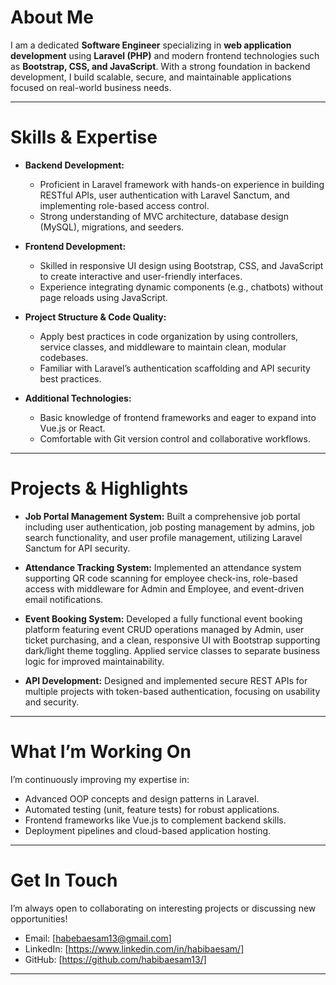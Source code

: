 
# About Me

I am a dedicated **Software Engineer** specializing in **web application development** using **Laravel (PHP)** and modern frontend technologies such as **Bootstrap, CSS, and JavaScript**. With a strong foundation in backend development, I build scalable, secure, and maintainable applications focused on real-world business needs.

---

# Skills & Expertise

* **Backend Development:**

  * Proficient in Laravel framework with hands-on experience in building RESTful APIs, user authentication with Laravel Sanctum, and implementing role-based access control.
  * Strong understanding of MVC architecture, database design (MySQL), migrations, and seeders.

* **Frontend Development:**

  * Skilled in responsive UI design using Bootstrap, CSS, and JavaScript to create interactive and user-friendly interfaces.
  * Experience integrating dynamic components (e.g., chatbots) without page reloads using JavaScript.

* **Project Structure & Code Quality:**

  * Apply best practices in code organization by using controllers, service classes, and middleware to maintain clean, modular codebases.
  * Familiar with Laravel’s authentication scaffolding and API security best practices.

* **Additional Technologies:**

  * Basic knowledge of frontend frameworks and eager to expand into Vue.js or React.
  * Comfortable with Git version control and collaborative workflows.

---

# Projects & Highlights

* **Job Portal Management System:**
  Built a comprehensive job portal including user authentication, job posting management by admins, job search functionality, and user profile management, utilizing Laravel Sanctum for API security.

* **Attendance Tracking System:**
  Implemented an attendance system supporting QR code scanning for employee check-ins, role-based access with middleware for Admin and Employee, and event-driven email notifications.

* **Event Booking System:**
  Developed a fully functional event booking platform featuring event CRUD operations managed by Admin, user ticket purchasing, and a clean, responsive UI with Bootstrap supporting dark/light theme toggling. Applied service classes to separate business logic for improved maintainability.

* **API Development:**
  Designed and implemented secure REST APIs for multiple projects with token-based authentication, focusing on usability and security.

---

# What I’m Working On

I’m continuously improving my expertise in:

* Advanced OOP concepts and design patterns in Laravel.
* Automated testing (unit, feature tests) for robust applications.
* Frontend frameworks like Vue.js to complement backend skills.
* Deployment pipelines and cloud-based application hosting.

---

# Get In Touch

I’m always open to collaborating on interesting projects or discussing new opportunities!

* Email: \[[habebaesam13@gmail.com](mailto:habebaesam13@gmail.com)]
* LinkedIn: \[https://www.linkedin.com/in/habibaesam/]
* GitHub: \[https://github.com/habibaesam13/]

---
